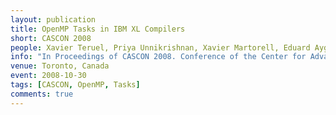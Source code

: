 ```yaml
---
layout: publication
title: OpenMP Tasks in IBM XL Compilers
short: CASCON 2008
people: Xavier Teruel, Priya Unnikrishnan, Xavier Martorell, Eduard Ayguade, Raul Silvera, Guansong Zhang and Ettore Tiotto
info: "In Proceedings of CASCON 2008. Conference of the Center for Advanced Studies on Collaborative Research"
venue: Toronto, Canada
event: 2008-10-30
tags: [CASCON, OpenMP, Tasks]
comments: true
--- 
```

